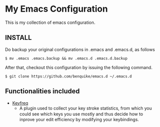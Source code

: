 # My Emacs Configuration

This is my collection of emacs configuration.

## INSTALL
Do backup your original configurations in .emacs and .emacs.d, as follows

```
$ mv .emacs .emacs.backup && mv .emacs.d .emacs.d.backup
```

After that, checkout this configuration by issuing the following command.

```
$ git clone https://github.com/benquike/emacs.d ~/.emacs.d
```


## Functionalities included

* [Keyfreq](https://github.com/dacap/keyfreq)
	* A plugin used to collect your key stroke statistics,
	from which you could see which keys you use mostly and
	thus decide how to　inprove your edit efficiency by
	modifying your keybindings.

